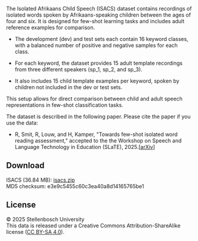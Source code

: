 The Isolated Afrikaans Child Speech (ISACS) dataset contains recordings of isolated words spoken by Afrikaans-speaking children between the ages of four and six. It is designed for few-shot learning tasks and includes adult reference examples for comparison.

- The development (dev) and test sets each contain 16 keyword classes, with a balanced number of positive and negative samples for each class.

- For each keyword, the dataset provides 15 adult template recordings from three different speakers (sp_1, sp_2, and sp_3).

- It also includes 15 child template examples per keyword, spoken by children not included in the dev or test sets.

This setup allows for direct comparison between child and adult speech representations in few-shot classification tasks.

The dataset is described in the following paper. Please cite the paper if you use the data:

- R, Smit, R, Louw, and H, Kamper, "Towards few-shot isolated word reading assessment," accepted to the the Workshop on Speech and Language Technology in Education (SLaTE), 2025.[[arXiv](https://arxiv.org/abs/2507.12217)]

## Download

ISACS (36.84 MB):
[isacs.zip](https://www.dropbox.com/scl/fi/7zspo7dp4eg998obx5xvc/isacs.zip?rlkey=1vpsyox9y1eb7nn9emhi05qz8&st=vv91w0q5&dl=0)  
MD5 checksum: e3e9c5455c60c3ea40a8d14165765be1


## License

&copy; 2025 Stellenbosch University  
This data is released under a Creative Commons Attribution-ShareAlike
license ([CC BY-SA 4.0](http://creativecommons.org/licenses/by-sa/4.0/)).
